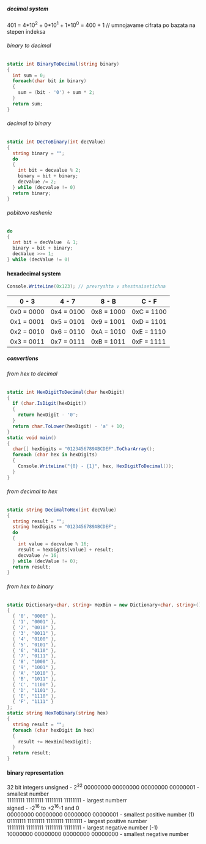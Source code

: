 ##### decimal system
401 = 4\*10<sup>2</sup> + 0\*10<sup>1</sup> + 1\*10<sup>0</sup> = 400 + 1 // umnojavame cifrata po bazata na stepen indeksa
###### binary to decimal
```C#
static int BinaryToDecimal(string binary)
{
  int sum = 0;
  foreach(char bit in binary)
  {
    sum = (bit - '0') + sum * 2;
  }
  return sum;
}
```
###### decimal to binary
```C#
static int DecToBinary(int decValue)
{
  string binary = "";
  do
  {
    int bit = decvalue % 2;
    binary = bit + binary;
    decvalue /= 2;
  } while (decvalue != 0)
  return binary;
}
```
###### pobitovo reshenie
```C#
do
{
  int bit = decValue  & 1;
  binary = bit + binary;
  decValue >>= 1;
} while (decValue != 0)
```
#### hexadecimal system
```C#
Console.WriteLine(0x123); // prevryshta v shestnaisetichna
```
0 - 3 | 4 - 7 | 8 - B | C - F
--- | --- | --- | ---
0x0 = 0000 | 0x4 = 0100 | 0x8 = 1000 | 0xC = 1100
0x1 = 0001 | 0x5 = 0101 | 0x9 = 1001 | 0xD = 1101
0x2 = 0010 | 0x6 = 0110 | 0xA = 1010 | 0xE = 1110
0x3 = 0011 | 0x7 = 0111 | 0xB = 1011 | 0xF = 1111

##### convertions
###### from hex to decimal
```C#
static int HexDigitToDecimal(char hexDigit)
{
  if (char.IsDigit(hexDigit))
  {
    return hexDigit - '0';
  }
  return char.ToLower(hexDigit) - 'a' + 10;
}
static void main()
{
  char[] hexDigits = "0123456789ABCDEF".ToCharArray();
  foreach (char hex in hexDigits)
  {
    Console.WriteLine("{0} - {1}", hex, HexDigitToDecimal());
  }
}
```
###### from decimal to hex
```C#
static string DecimalToHex(int decValue)
{
  string result = "";
  string hexDigits = "0123456789ABCDEF";
  do
  {
    int value = decvalue % 16;
    result = hexDigits[value] + result;
    decvalue /= 16;
  } while (decValue != 0);
  return result;
}
```
###### from hex to binary
```C#
static Dictionary<char, string> HexBin = new Dictionary<char, string>() 
{
  { '0', "0000" },
  { '1', "0001" },
  { '2', "0010" },
  { '3', "0011" },
  { '4', "0100" },
  { '5', "0101" },
  { '6', "0110" },
  { '7', "0111" },
  { '8', "1000" },
  { '9', "1001" },
  { 'A', "1010" },
  { 'B', "1011" },
  { 'C', "1100" },
  { 'D', "1101" },
  { 'E', "1110" },
  { 'F', "1111" }
};
static string HexToBinary(string hex)
{
  string result = "";
  foreach (char hexDigit in hex)
  {
    result += HexBin[hexDigit];
  }
  return result;
}
```
#### binary representation
32 bit integers
unsigned - 2<sup>32</sup>
00000000 00000000 00000000 00000001 - smallest number  
11111111 11111111 11111111 11111111 - largest numberr  
signed - -2<sup>16</sup> to +2<sup>16</sup>-1 and 0  
00000000 00000000 00000000 00000001 - smallest positive number (1)  
01111111 11111111 11111111 11111111 - largest positive number  
11111111 11111111 11111111 11111111 - largest negative number (-1)  
10000000 00000000 00000000 00000000 - smallest negative number  
